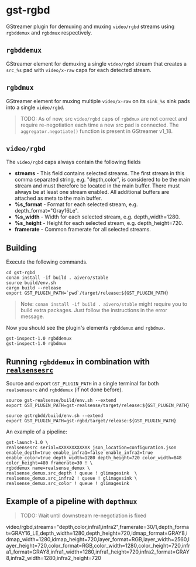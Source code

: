 # gst-rgbd

GStreamer plugin for demuxing and muxing `video/rgbd` streams using `rgbddemux` and `rgbdmux` respectively.

## `rgbddemux`

GStreamer element for demuxing a single `video/rgbd` stream that creates a `src_%s` pad with `video/x-raw` caps for each detected stream.

## `rgbdmux`

GStreamer element for muxing multiple `video/x-raw` on its `sink_%s` sink pads into a single `video/rgbd`.

>TODO: As of now, src `video/rgbd` caps of `rgbdmux` are not correct and require re-negotiation each time a new src pad is connected. The `aggregator.negotiate()` function is present in GStreamer v1_18.


## `video/rgbd`
The `video/rgbd` caps always contain the following fields
- **streams** - This field contains selected streams. The first stream in this comma separated string, e.g. "depth,color", is considered to be the main stream and must therefore be located in the main buffer. There must always be at least one stream enabled. All additional buffers are attached as meta to the main buffer.
- **%s_format** - Format for each selected stream, e.g. depth_format="Gray16Le".
- **%s_width** - Width for each selected stream, e.g. depth_width=1280.
- **%s_height** - Height for each selected stream, e.g. depth_height=720.
- **framerate** - Common framerate for all selected streams.


## Building
Execute the following commands.
```
cd gst-rgbd
conan install -if build . aivero/stable
source build/env.sh 
cargo build --release
export GST_PLUGIN_PATH=`pwd`/target/release:${GST_PLUGIN_PATH}
```
>Note: `conan install -if build . aivero/stable` might require you to build extra packages. Just follow the instructions in the error message. 

Now you should see the plugin's elements `rgbddemux` and `rgbdmux`.
```
gst-inspect-1.0 rgbddemux
gst-inspect-1.0 rgbdmux
```

## Running `rgbddemux` in combination with [`realsensesrc`](https://gitlab.com/aivero/public/gstreamer/gst-realsense)

Source and export `GST_PLUGIN_PATH` in a single terminal for both `realsensesrc` and `rgbddemux` (if not done before).
```
source gst-realsense/build/env.sh --extend
export GST_PLUGIN_PATH=gst-realsense/target/release:${GST_PLUGIN_PATH}

source gstrgbdd/build/env.sh --extend
export GST_PLUGIN_PATH=gst-rgbd/target/release:${GST_PLUGIN_PATH}
```

An example of a pipeline:

```
gst-launch-1.0 \
realsensesrc serial=XXXXXXXXXXXX json_location=configuration.json enable_depth=true enable_infra1=false enable_infra2=true enable_color=true depth_width=1280 depth_height=720 color_width=848 color_height=480 framerate=30 ! \
rgbddemux name=realsense_demux \
realsense_demux.src_depth ! queue ! glimagesink  \
realsense_demux.src_infra2 ! queue ! glimagesink \
realsense_demux.src_color ! queue ! glimagesink 
```

## Example of a pipeline with `depthmux`

>TODO: Wait until downstream re-negotiation is fixed

video/rgbd,streams=\"depth,color,infra1,infra2\",framerate=30/1,depth_format=GRAY16_LE,depth_width=1280,depth_height=720,idmap_format=GRAY8,idmap_width=1280,idmap_height=720,layer_format=RGB,layer_width=2560,layer_height=720,color_format=RGB,color_width=1280,color_height=720,infra1_format=GRAY8,infra1_width=1280,infra1_height=720,infra2_format=GRAY8,infra2_width=1280,infra2_height=720
